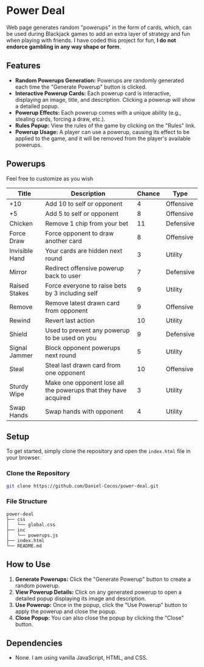 # Power Deal

Web page generates random "powerups" in the form of cards, which, can be used during Blackjack games to add an extra layer of strategy and fun when playing with friends. I have coded this project for fun, **I do not endorce gambling in any way shape or form**. 

## Features

- **Random Powerups Generation:** Powerups are randomly generated each time the "Generate Powerup" button is clicked.
- **Interactive Powerup Cards:** Each powerup card is interactive, displaying an image, title, and description. Clicking a powerup will show a detailed popup.
- **Powerup Effects:** Each powerup comes with a unique ability (e.g., stealing cards, forcing a draw, etc.).
- **Rules Popup:** View the rules of the game by clicking on the "Rules" link.
- **Powerup Usage:** A player can use a powerup, causing its effect to be applied to the game, and it will be removed from the player's available powerups.

## Powerups

Feel free to customize as you wish

| Title          | Description                                                        | Chance | Type      |
|----------------|--------------------------------------------------------------------|--------|-----------|
| +10            | Add 10 to self or opponent                                         | 4      | Offensive |
| +5             | Add 5 to self or opponent                                          | 8      | Offensive |
| Chicken        | Remove 1 chip from your bet                                        | 11     | Defensive |
| Force Draw     | Force opponent to draw another card                                | 8      | Offensive |
| Invisible Hand | Your cards are hidden next round                                   | 3      | Utility   |
| Mirror         | Redirect offensive powerup back to user                            | 7      | Defensive |
| Raised Stakes  | Force everyone to raise bets by 3 including self                   | 9      | Utility   |
| Remove         | Remove latest drawn card from opponent                             | 9      | Offensive |
| Rewind         | Revert last action                                                 | 10     | Utility   |
| Shield         | Used to prevent any powerup to be used on you                      | 9      | Defensive |
| Signal Jammer  | Block opponent powerups next round                                 | 5      | Utility   |
| Steal          | Steal last drawn card from one opponent                            | 10     | Offensive |
| Sturdy Wipe    | Make one opponent lose all the powerups that they have acquired    | 3      | Utility   |
| Swap Hands     | Swap hands with opponent                                           | 4      | Utility   |


## Setup

To get started, simply clone the repository and open the `index.html` file in your browser.

### Clone the Repository

```bash
git clone https://github.com/Daniel-Cocos/power-deal.git
```

### File Structure

```
power-deal
├── css
│   └── global.css
├── inc
│   └── powerups.js
├── index.html
└── README.md
```

## How to Use

1. **Generate Powerups:** Click the "Generate Powerup" button to create a random powerup.
2. **View Powerup Details:** Click on any generated powerup to open a detailed popup displaying its image and description.
3. **Use Powerup:** Once in the popup, click the "Use Powerup" button to apply the powerup and close the popup.
4. **Close Popup:** You can also close the popup by clicking the "Close" button.

## Dependencies

- None. I am using vanilla JavaScript, HTML, and CSS.
